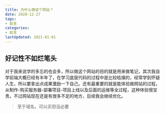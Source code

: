 ```yaml
---
title: 为什么做这个网站？
date: 2020-12-27
tags: 
- 前言
categories: 
- 前言
lastUpdated: 2021-01-01
---
```

## 好记性不如烂笔头
对于我来说学的多忘的也会多，所以做这个网站的目的就是用来做笔记，其次我自学前端大概已经有半年了，在学习底层代码的过程中是比较枯燥的，经常学到怀疑人生，所以要拿出点成果激励一下自己。还有最重要的就是能体验做网站的过程，从制作-购买服务器-部署项目-项目上线以及后面的运维等全过程，这种体验很宝贵。不过网站现在还是有很多不足的地方，后续我会继续优化。
> 至于域名，可以买但没必要